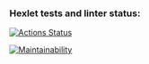 ### Hexlet tests and linter status:
[![Actions Status](https://github.com/Da-Daria/python-project-50/actions/workflows/hexlet-check.yml/badge.svg)](https://github.com/Da-Daria/python-project-50/actions)

[![Maintainability](https://api.codeclimate.com/v1/badges/c190f4e2fcf6f5d92d34/maintainability)](https://codeclimate.com/github/Da-Daria/python-project-50/maintainability)
